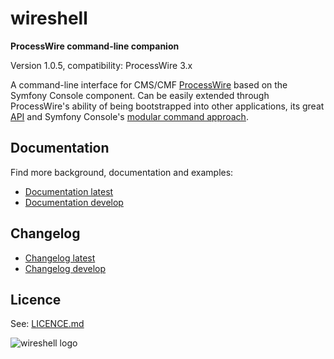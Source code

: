 # wireshell
**ProcessWire command-line companion**

Version 1.0.5, compatibility: ProcessWire 3.x

A command-line interface for CMS/CMF [ProcessWire](https://processwire.com) based on the Symfony Console component.
Can be easily extended through ProcessWire's ability of being bootstrapped into other applications, its great [API](https://processwire.com/api/) and
Symfony Console's [modular command approach](http://symfony.com/doc/current/components/console/introduction%20%20%20%20%20%20.html).

## Documentation

Find more background, documentation and examples:

- [Documentation latest](http://docs.wireshell.pw/)
- [Documentation develop](http://docs.wireshell.pw/en/develop/)

## Changelog 

- [Changelog latest](http://docs.wireshell.pw/en/latest/changelog/)
- [Changelog develop](http://docs.wireshell.pw/en/develop/changelog/)

## Licence

See: [LICENCE.md](/LICENCE.md)

![wireshell logo](/docs/assets/img/logo.png?raw=true)
